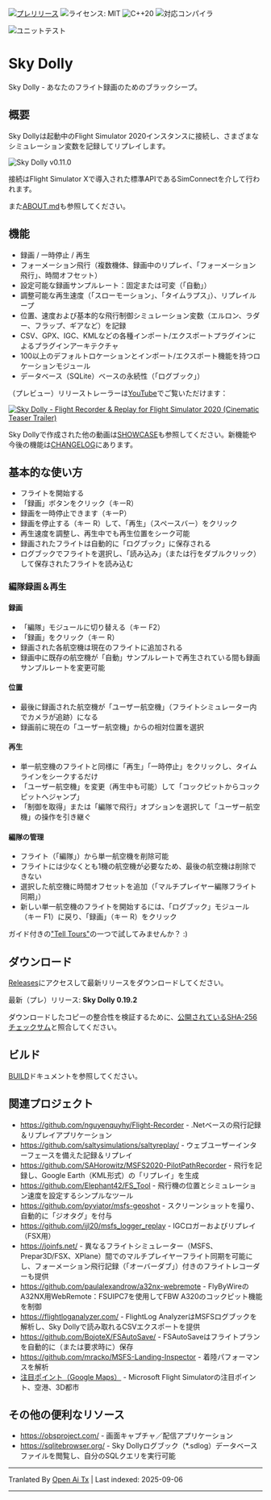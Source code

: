 [![プレリリース](https://img.shields.io/github/v/tag/till213/skydolly?include_prereleases&label=Pre-Release)](https://github.com/till213/skydolly/releases)
![ライセンス: MIT](https://img.shields.io/badge/%E2%9A%96%EF%B8%8F%20License-MIT-brightgreen)
![C++20](https://img.shields.io/badge/C%2B%2B-20-%2300599C?logo=cplusplus)
![対応コンパイラ](https://img.shields.io/badge/%E2%9A%99%EF%B8%8F%20Compilers-GCC%2C%20clang%2C%20MSVC-informational)

![ユニットテスト](https://github.com/till213/SkyDolly/actions/workflows/unit-tests.yml/badge.svg?event=push)

# Sky Dolly
Sky Dolly - あなたのフライト録画のためのブラックシープ。

## 概要
Sky Dollyは起動中のFlight Simulator 2020インスタンスに接続し、さまざまなシミュレーション変数を記録してリプレイします。

![Sky Dolly v0.11.0](https://raw.githubusercontent.com/till213/SkyDolly/main/./img/SkyDolly-v0.11.0.png)

接続はFlight Simulator Xで導入された標準APIであるSimConnectを介して行われます。

また[ABOUT.md](https://raw.githubusercontent.com/till213/SkyDolly/main/ABOUT.MD)も参照してください。

## 機能
- 録画 / 一時停止 / 再生
- フォーメーション飛行（複数機体、録画中のリプレイ、「フォーメーション飛行」、時間オフセット）
- 設定可能な録画サンプルレート：固定または可変（「自動」）
- 調整可能な再生速度（「スローモーション」、「タイムラプス」）、リプレイループ
- 位置、速度および基本的な飛行制御シミュレーション変数（エルロン、ラダー、フラップ、ギアなど）を記録
- CSV、GPX、IGC、KMLなどの各種インポート/エクスポートプラグインによるプラグインアーキテクチャ
- 100以上のデフォルトロケーションとインポート/エクスポート機能を持つロケーションモジュール
- データベース（SQLite）ベースの永続性（「ログブック」）

（プレビュー）リリーストレーラーは[YouTube](https://www.youtube.com/watch?v=_n4qRtm78_I)でご覧いただけます：

[![Sky Dolly - Flight Recorder & Replay for Flight Simulator 2020 (Cinematic Teaser Trailer)](https://img.youtube.com/vi/_n4qRtm78_I/0.jpg)](https://www.youtube.com/watch?v=_n4qRtm78_I "Sky Dolly - Flight Recorder & Replay for Flight Simulator 2020 (Cinematic Teaser Trailer)")

Sky Dollyで作成された他の動画は[SHOWCASE](https://raw.githubusercontent.com/till213/SkyDolly/main/SHOWCASE.md)も参照してください。新機能や今後の機能は[CHANGELOG](https://raw.githubusercontent.com/till213/SkyDolly/main/CHANGELOG.md)にあります。

## 基本的な使い方

- フライトを開始する
- 「録画」ボタンをクリック（キーR）
- 録画を一時停止できます（キーP）
- 録画を停止する（キー R）して、「再生」（スペースバー）をクリック  
- 再生速度を調整し、再生中でも再生位置をシーク可能  
- 録画されたフライトは自動的に「ログブック」に保存される  
- ログブックでフライトを選択し、「読み込み」（または行をダブルクリック）して保存されたフライトを読み込む  

### 編隊録画＆再生  

#### 録画  

- 「編隊」モジュールに切り替える（キー F2）  
- 「録画」をクリック（キー R）  
- 録画された各航空機は現在のフライトに追加される  
- 録画中に既存の航空機が「自動」サンプルレートで再生されている間も録画サンプルレートを変更可能  

#### 位置  

- 最後に録画された航空機が「ユーザー航空機」（フライトシミュレーター内でカメラが追跡）になる  
- 録画前に現在の「ユーザー航空機」からの相対位置を選択  

#### 再生  

- 単一航空機のフライトと同様に「再生」「一時停止」をクリックし、タイムラインをシークするだけ  
- 「ユーザー航空機」を変更（再生中も可能）して「コックピットからコックピットへジャンプ」  
- 「制御を取得」または「編隊で飛行」オプションを選択して「ユーザー航空機」の操作を引き継ぐ  

#### 編隊の管理  

- フライト（「編隊」）から単一航空機を削除可能  
- フライトには少なくとも1機の航空機が必要なため、最後の航空機は削除できない  
- 選択した航空機に時間オフセットを追加（「マルチプレイヤー編隊フライト同期」）  
- 新しい単一航空機のフライトを開始するには、「ログブック」モジュール（キー F1）に戻り、「録画」（キー R）をクリック  

ガイド付きの["Tell Tours"](https://github.com/till213/Tell-Tours)の一つで試してみませんか？ :)  

## ダウンロード  

[Releases](https://github.com/till213/SkyDolly/releases)にアクセスして最新リリースをダウンロードしてください。  

最新（プレ）リリース: **Sky Dolly 0.19.2**

ダウンロードしたコピーの整合性を検証するために、[公開されているSHA-256チェックサム](https://raw.githubusercontent.com/till213/SkyDolly/main/SHASUM256.md)と照合してください。

## ビルド

[BUILD](https://raw.githubusercontent.com/till213/SkyDolly/main/BUILD.md)ドキュメントを参照してください。

## 関連プロジェクト

- https://github.com/nguyenquyhy/Flight-Recorder - .Netベースの飛行記録＆リプレイアプリケーション
- https://github.com/saltysimulations/saltyreplay/ - ウェブユーザーインターフェースを備えた記録＆リプレイ
- https://github.com/SAHorowitz/MSFS2020-PilotPathRecorder - 飛行を記録し、Google Earth（KML形式）の「リプレイ」を生成
- https://github.com/Elephant42/FS_Tool - 飛行機の位置とシミュレーション速度を設定するシンプルなツール
- https://github.com/pyviator/msfs-geoshot - スクリーンショットを撮り、自動的に「ジオタグ」を付与
- https://github.com/ijl20/msfs_logger_replay - IGCロガーおよびリプレイ（FSX用）
- https://joinfs.net/ - 異なるフライトシミュレーター（MSFS、Prepar3D/FSX、XPlane）間でのマルチプレイヤーフライト同期を可能にし、フォーメーション飛行記録（「オーバーダブ」）付きのフライトレコーダーも提供
- https://github.com/paulalexandrow/a32nx-webremote - FlyByWireのA32NX用WebRemote：FSUIPC7を使用してFBW A320のコックピット機能を制御
- https://flightloganalyzer.com/ - FlightLog AnalyzerはMSFSログブックを解析し、Sky Dollyで読み取れるCSVエクスポートを提供
- https://github.com/BojoteX/FSAutoSave/ - FSAutoSaveはフライトプランを自動的に（または要求時に）保存
- https://github.com/mracko/MSFS-Landing-Inspector - 着陸パフォーマンスを解析
- [注目ポイント（Google Maps）](https://www.google.com/maps/d/viewer?mid=1KUg5jwyT_9k2A9n5IZ99UChlhfVUfO5S&ll=-3.81666561775622e-14%2C-23.028915134521867&z=1) - Microsoft Flight Simulatorの注目ポイント、空港、3D都市

## その他の便利なリソース

- https://obsproject.com/ - 画面キャプチャ／配信アプリケーション
- https://sqlitebrowser.org/ - Sky Dollyログブック（*.sdlog）データベースファイルを閲覧し、自分のSQLクエリを実行可能


---

Tranlated By [Open Ai Tx](https://github.com/OpenAiTx/OpenAiTx) | Last indexed: 2025-09-06

---